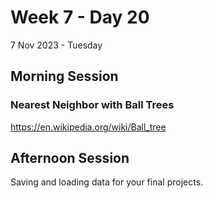 # Week 7 - Day 20
7 Nov 2023 - Tuesday

## Morning Session

### Nearest Neighbor with Ball Trees

https://en.wikipedia.org/wiki/Ball_tree

## Afternoon Session

Saving and loading data for your final projects.
